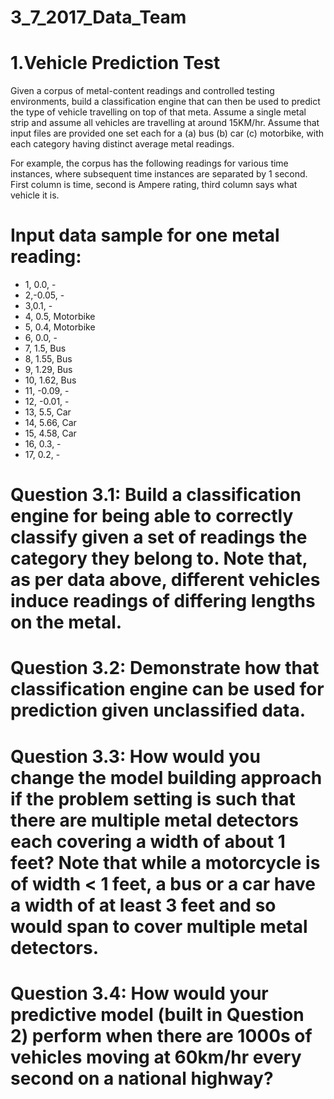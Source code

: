 # 3_7_2017_Data_Team

# 1.Vehicle Prediction Test

Given a corpus of metal-content readings and controlled testing environments, build a classification engine that can then be used to predict the type of vehicle travelling on top of that meta. Assume a single metal strip and assume all vehicles are travelling at around 15KM/hr. Assume that input files are provided one set each for a (a) bus (b) car (c) motorbike, with each category having distinct average metal readings.


For example, the corpus has the following readings for various time instances, where subsequent time instances are separated by 1 second. First column is time, second is Ampere rating, third column says what vehicle it is.


# Input data sample for one metal reading: 
* 1, 0.0, -
* 2,-0.05, -
* 3,0.1, -
* 4, 0.5, Motorbike
* 5, 0.4, Motorbike
* 6, 0.0, -
* 7, 1.5, Bus
* 8, 1.55, Bus
* 9, 1.29, Bus
* 10, 1.62, Bus
* 11, -0.09, -
* 12, -0.01, -
* 13, 5.5, Car
* 14, 5.66, Car
* 15, 4.58, Car
* 16, 0.3, -
* 17, 0.2, -


# Question 3.1: Build a classification engine for being able to correctly classify given a set of readings the category they belong to. Note that, as per data above, different vehicles induce readings of differing lengths on the metal.
 
# Question 3.2: Demonstrate how that classification engine can be used for prediction given unclassified data.
 
# Question 3.3: How would you change the model building approach if the problem setting is such that there are multiple metal detectors each covering a width of about 1 feet? Note that while a motorcycle is of width < 1 feet, a bus or a car have a width of at least 3 feet and so would span to cover multiple metal detectors.
 
# Question 3.4: How would your predictive model  (built in Question 2) perform when there are 1000s of vehicles moving at 60km/hr every second on a national highway? 
